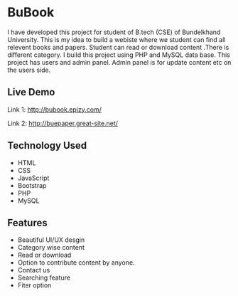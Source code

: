 # BuBook


I have developed this project for student of B.tech (CSE) of Bundelkhand University. This is my idea to build a webiste where we student can find all relevent books and papers.
Student can read or download content .There is different category. I build this project using PHP and MySQL data base. This project has users and admin panel. Admin panel is for update content etc on the users side.


## Live Demo

Link 1: http://bubook.epizy.com/

Link 2: http://buepaper.great-site.net/

## Technology Used 

* HTML
* CSS
* JavaScript
* Bootstrap
* PHP
* MySQL


## Features 

* Beautiful UI/UX desgin
* Category wise content
* Read or download 
* Option to contribute content by anyone.
* Contact us 
* Searching feature
* Fiter option




